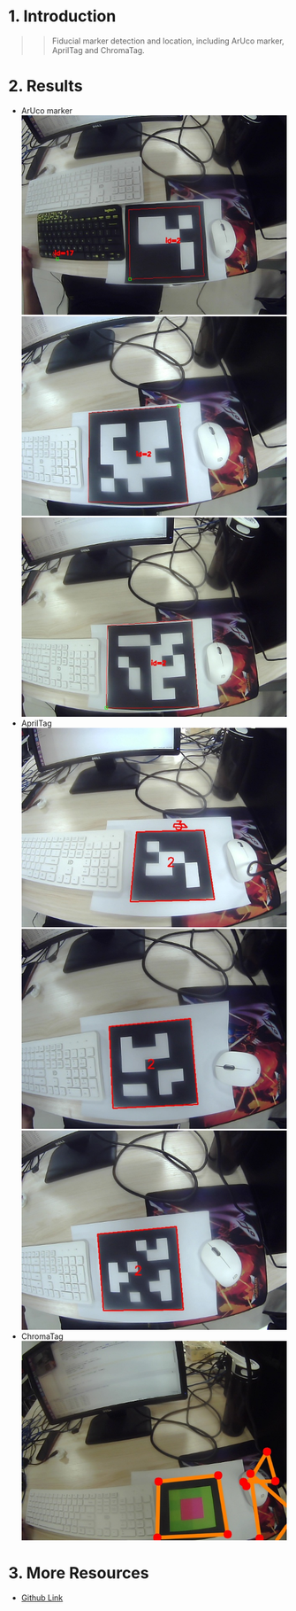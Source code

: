 # 1. Introduction
>>Fiducial marker detection and location, including ArUco marker, AprilTag and ChromaTag.

# 2. Results
- ArUco marker  
![image](https://github.com/lh9171338/Fiducial-Marker/blob/master/ArUcoMarker(video)/result/result-001.jpg)  
![image](https://github.com/lh9171338/Fiducial-Marker/blob/master/ArUcoMarker(video)/result/result-002.jpg)  
![image](https://github.com/lh9171338/Fiducial-Marker/blob/master/ArUcoMarker(video)/result/result-003.jpg)  
- AprilTag  
![image](https://github.com/lh9171338/Fiducial-Marker/blob/master/AprilTag(video)/result/result-001.jpg)  
![image](https://github.com/lh9171338/Fiducial-Marker/blob/master/AprilTag(video)/result/result-003.jpg)  
![image](https://github.com/lh9171338/Fiducial-Marker/blob/master/AprilTag(video)/result/result-004.jpg)  
- ChromaTag  
![image](https://github.com/lh9171338/Fiducial-Marker/blob/master/ChromaTag(video)/result/result-001.jpg)  

# 3. More Resources
- [Github Link](https://github.com/lh9171338/Outline)
